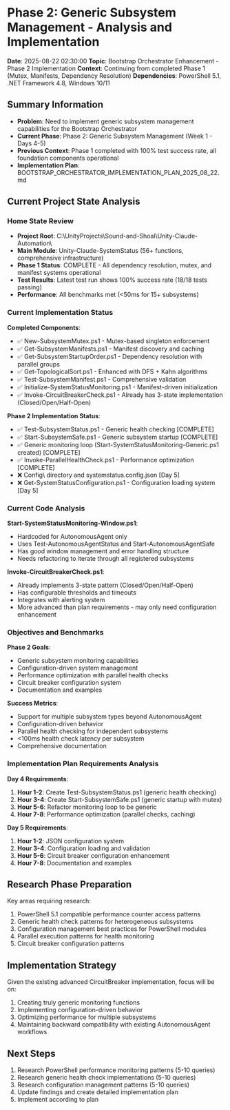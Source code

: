 # Phase 2: Generic Subsystem Management - Analysis and Implementation
**Date**: 2025-08-22 02:30:00
**Topic**: Bootstrap Orchestrator Enhancement - Phase 2 Implementation
**Context**: Continuing from completed Phase 1 (Mutex, Manifests, Dependency Resolution)
**Dependencies**: PowerShell 5.1, .NET Framework 4.8, Windows 10/11

## Summary Information
- **Problem**: Need to implement generic subsystem management capabilities for the Bootstrap Orchestrator
- **Current Phase**: Phase 2: Generic Subsystem Management (Week 1 - Days 4-5)
- **Previous Context**: Phase 1 completed with 100% test success rate, all foundation components operational
- **Implementation Plan**: BOOTSTRAP_ORCHESTRATOR_IMPLEMENTATION_PLAN_2025_08_22.md

## Current Project State Analysis

### Home State Review
- **Project Root**: C:\UnityProjects\Sound-and-Shoal\Unity-Claude-Automation\
- **Main Module**: Unity-Claude-SystemStatus (56+ functions, comprehensive infrastructure)
- **Phase 1 Status**: COMPLETE - All dependency resolution, mutex, and manifest systems operational
- **Test Results**: Latest test run shows 100% success rate (18/18 tests passing)
- **Performance**: All benchmarks met (<50ms for 15+ subsystems)

### Current Implementation Status
**Completed Components**:
- ✅ New-SubsystemMutex.ps1 - Mutex-based singleton enforcement
- ✅ Get-SubsystemManifests.ps1 - Manifest discovery and caching
- ✅ Get-SubsystemStartupOrder.ps1 - Dependency resolution with parallel groups
- ✅ Get-TopologicalSort.ps1 - Enhanced with DFS + Kahn algorithms
- ✅ Test-SubsystemManifest.ps1 - Comprehensive validation
- ✅ Initialize-SystemStatusMonitoring.ps1 - Manifest-driven initialization
- ✅ Invoke-CircuitBreakerCheck.ps1 - Already has 3-state implementation (Closed/Open/Half-Open)

**Phase 2 Implementation Status**:
- ✅ Test-SubsystemStatus.ps1 - Generic health checking [COMPLETE]
- ✅ Start-SubsystemSafe.ps1 - Generic subsystem startup [COMPLETE]
- ✅ Generic monitoring loop (Start-SystemStatusMonitoring-Generic.ps1 created) [COMPLETE]
- ✅ Invoke-ParallelHealthCheck.ps1 - Performance optimization [COMPLETE]
- ❌ Config\ directory and systemstatus.config.json [Day 5]
- ❌ Get-SystemStatusConfiguration.ps1 - Configuration loading system [Day 5]

### Current Code Analysis
**Start-SystemStatusMonitoring-Window.ps1**: 
- Hardcoded for AutonomousAgent only
- Uses Test-AutonomousAgentStatus and Start-AutonomousAgentSafe
- Has good window management and error handling structure
- Needs refactoring to iterate through all registered subsystems

**Invoke-CircuitBreakerCheck.ps1**:
- Already implements 3-state pattern (Closed/Open/Half-Open) 
- Has configurable thresholds and timeouts
- Integrates with alerting system
- More advanced than plan requirements - may only need configuration enhancement

### Objectives and Benchmarks
**Phase 2 Goals**:
- Generic subsystem monitoring capabilities
- Configuration-driven system management  
- Performance optimization with parallel health checks
- Circuit breaker configuration system
- Documentation and examples

**Success Metrics**:
- Support for multiple subsystem types beyond AutonomousAgent
- Configuration-driven behavior
- Parallel health checking for independent subsystems
- <100ms health check latency per subsystem
- Comprehensive documentation

### Implementation Plan Requirements Analysis
**Day 4 Requirements**:
1. **Hour 1-2**: Create Test-SubsystemStatus.ps1 (generic health checking)
2. **Hour 3-4**: Create Start-SubsystemSafe.ps1 (generic startup with mutex)
3. **Hour 5-6**: Refactor monitoring loop to be generic
4. **Hour 7-8**: Performance optimization (parallel checks, caching)

**Day 5 Requirements**:
1. **Hour 1-2**: JSON configuration system
2. **Hour 3-4**: Configuration loading and validation
3. **Hour 5-6**: Circuit breaker configuration enhancement
4. **Hour 7-8**: Documentation and examples

## Research Phase Preparation
Key areas requiring research:
1. PowerShell 5.1 compatible performance counter access patterns
2. Generic health check patterns for heterogeneous subsystems
3. Configuration management best practices for PowerShell modules
4. Parallel execution patterns for health monitoring
5. Circuit breaker configuration patterns

## Implementation Strategy
Given the existing advanced CircuitBreaker implementation, focus will be on:
1. Creating truly generic monitoring functions
2. Implementing configuration-driven behavior
3. Optimizing performance for multiple subsystems
4. Maintaining backward compatibility with existing AutonomousAgent workflows

## Next Steps
1. Research PowerShell performance monitoring patterns (5-10 queries)
2. Research generic health check implementations (5-10 queries)
3. Research configuration management patterns (5-10 queries)
4. Update findings and create detailed implementation plan
5. Implement according to plan